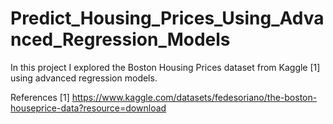 # Predict_Housing_Prices_Using_Advanced_Regression_Models
In this project I explored the Boston Housing Prices dataset from Kaggle [1] using advanced regression models.

References
[1] https://www.kaggle.com/datasets/fedesoriano/the-boston-houseprice-data?resource=download

